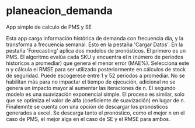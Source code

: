 # planeacion_demanda
 App simple de calculo de PMS y SE

 Esta app carga información histórica de demanda con frecuencia día, y la transforma a frecuencia semanal. Esto en la pestaña 'Cargar Datos'.
 En la pestaña 'Forecasting' aplica dos modelos de pronósticos. El primero es un PMS. El algoritmo evalúa cada SKU y encuentra el n (número de periodos historicos a promediar) que genera el menor error (MAE%). Selecciona este n y cálcula el RMSE para ser utilizado posteriormente en cálculos de stock de seguridad.
 Puede escogerese entre 1 y 52 periodos a promediar. No se habilitan más para no impactar el tiempo de ejecución, adicional no se genera un impacto mayor al aumentar las iteraciones de n.
 El segundo modelo es una suavización exponencial simple. El proceso es similar, solo que se optimiza el valor de alfa (coeficiente de suavización) en lugar de n.
 Finalemnte se cuenta con una opción de descargar los pronósticos generados a excel. Se descarga tanto el pronóstico, como el mejor n en el caso de PMS, el mejor alga en el caso de SE y el RMSE para ambos.
